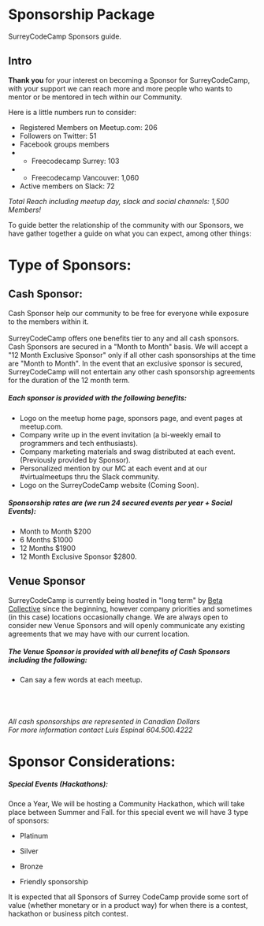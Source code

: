 # Sponsorship Package

SurreyCodeCamp Sponsors guide.

## Intro

**Thank you** for your interest on becoming a Sponsor for SurreyCodeCamp, with your support we can reach more and more people who wants to mentor or be mentored in tech within our Community.

Here is a little numbers run to consider:

- Registered Members on Meetup.com: 206
- Followers on Twitter: 51
- Facebook groups members
- - Freecodecamp Surrey: 103
- - Freecodecamp Vancouver: 1,060
- Active members on Slack: 72

*Total Reach including meetup day, slack and social channels: 1,500 Members!*

To guide better the relationship of the community with our Sponsors, we have gather together a guide on what you can expect, among other things:

# Type of Sponsors:

## Cash Sponsor:

Cash Sponsor help our community to be free for everyone while exposure to the members within it. </br></br>
SurreyCodeCamp offers one benefits tier to any and all cash sponsors. Cash Sponsors are secured in a "Month to Month" basis. We will accept a "12 Month Exclusive Sponsor" only if all other cash sponsorships at the time are "Month to Month". In the event that an exclusive sponsor is secured, SurreyCodeCamp will not entertain any other cash sponsorship agreements for the duration of the 12 month term.

##### Each sponsor is provided with the following benefits:
- Logo on the meetup home page, sponsors page, and event pages at meetup.com.
- Company write up in the event invitation (a bi-weekly email to programmers and tech enthusiasts).
- Company marketing materials and swag distributed at each event. (Previously provided by Sponsor).
- Personalized mention by our MC at each event and at our #virtualmeetups thru the Slack community.
- Logo on the SurreyCodeCamp website (Coming Soon).

##### Sponsorship rates are (we run 24 secured events per year + Social Events):
- Month to Month $200</br>
- 6 Months $1000</br>
- 12 Months $1900</br>
- 12 Month Exclusive Sponsor $2800.

## Venue Sponsor
SurreyCodeCamp is currently being hosted in "long term" by [Beta Collective](http://www.betacollective.ca/) since the beginning, however company priorities and sometimes (in this case) locations occasionally change.  We are always open to consider new Venue Sponsors and will openly communicate any existing agreements that we may have with our current location.</br>


##### The Venue Sponsor is provided with all benefits of Cash Sponsors including the following:
- Can say a few words at each meetup.
</br>
</br>

###### *All cash sponsorships are represented in Canadian Dollars*</br>*For more information contact Luis Espinal 604.500.4222*

# Sponsor Considerations:

##### Special Events (Hackathons):

Once a Year, We will be hosting a Community Hackathon, which will take place between Summer and Fall. for this special event we will have 3 type of sponsors:

- Platinum

- Silver

- Bronze

- Friendly sponsorship

It is expected that all Sponsors of Surrey CodeCamp provide some sort of value (whether monetary or in a product way) for when there is a contest, hackathon or business pitch contest.
